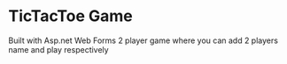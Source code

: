 # TicTacToe Game

Built with Asp.net Web Forms
2 player game where you can add 2 players name and play respectively
